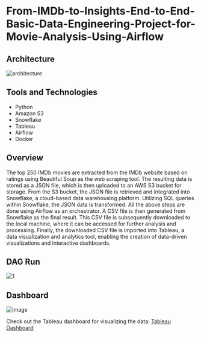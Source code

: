 # From-IMDb-to-Insights-End-to-End-Basic-Data-Engineering-Project-for-Movie-Analysis-Using-Airflow
## Architecture

![architecture](https://github.com/Serishko/From-IMDb-to-Insights-End-to-End-Basic-Data-Engineering-Project-for-Movie-Analysis-Using-Airflow/assets/58653229/b32b1810-43d2-4c16-941a-3be68ccd5c3b)

## Tools and Technologies

* Python
* Amazon S3
* Snowflake
* Tableau
* Airflow
* Docker

## Overview

The top 250 IMDb movies are extracted from the IMDb website based on ratings using Beautiful Soup as the web scraping tool. The resulting data is stored as a JSON file, which is then uploaded to an AWS S3 bucket for storage. From the S3 bucket, the JSON file is retrieved and integrated into Snowflake, a cloud-based data warehousing platform. Utilizing SQL queries within Snowflake, the JSON data is transformed. All the above steps are done using Airflow as an orchestrator. A CSV file is then generated from Snowflake as the final result. This CSV file is subsequently downloaded to the local machine, where it can be accessed for further analysis and processing. Finally, the downloaded CSV file is imported into Tableau, a data visualization and analytics tool, enabling the creation of data-driven visualizations and interactive dashboards.

## DAG Run

![1](https://github.com/Serishko/From-IMDb-to-Insights-End-to-End-Basic-Data-Engineering-Project-for-Movie-Analysis-Using-Airflow/assets/58653229/ca5d1a18-6383-4fd8-9402-4f3f5f8196b6)

## Dashboard

![image](https://github.com/Serishko/data-enngineering-project/assets/58653229/6047cf2b-aa24-4ef4-8935-9d13796a2911)

Check out the Tableau dashboard for visualizing the data:
[Tableau Dashboard](https://public.tableau.com/views/imdb_dashboard_16861536566380/Dashboard1?:language=en-US&publish=yes&:display_count=n&:origin=viz_share_link)


